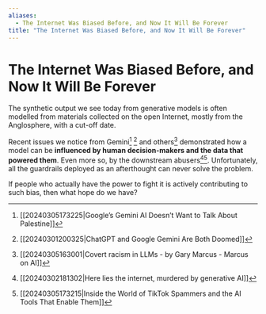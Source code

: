 ```yaml
---
aliases:
  - The Internet Was Biased Before, and Now It Will Be Forever
title: "The Internet Was Biased Before, and Now It Will Be Forever"
---
```


# The Internet Was Biased Before, and Now It Will Be Forever

The synthetic output we see today from generative models is often modelled from materials collected on the open Internet, mostly from the Anglosphere, with a cut-off date.

Recent issues we notice from Gemini[^1] [^2] and others[^3] demonstrated how a model can be **influenced by human decision-makers and the data that powered them**. Even more so, by the downstream abusers[^4][^5]. Unfortunately, all the guardrails deployed as an afterthought can never solve the problem.

If people who actually have the power to fight it is actively contributing to such bias, then what hope do we have?

[^1]: [[20240305173225|Google’s Gemini AI Doesn’t Want to Talk About Palestine]]
[^2]: [[20240301200325|ChatGPT and Google Gemini Are Both Doomed]]
[^3]: [[20240305163001|Covert racism in LLMs - by Gary Marcus - Marcus on AI]]
[^4]: [[20240302181302|Here lies the internet, murdered by generative AI]]
[^5]: [[20240305173215|Inside the World of TikTok Spammers and the AI Tools That Enable Them]]
